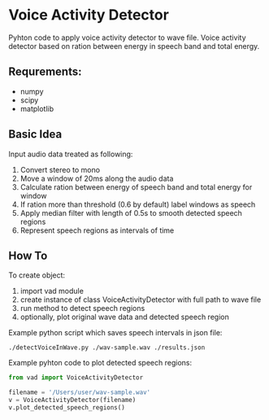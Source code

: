 # Voice Activity Detector
Pyhton code to apply voice activity detector to wave file.
Voice activity detector based on ration between energy in speech band and total energy.

## Requrements:
* numpy
* scipy
* matplotlib

## Basic Idea
Input audio data treated as following:
1. Convert stereo to mono
2. Move a window of 20ms along the audio data
3. Calculate ration between energy of speech band and total energy for window
4. If ration more than threshold (0.6 by default) label windows as speech
5. Apply median filter with length of 0.5s to smooth detected speech regions
6. Represent speech regions as intervals of time

## How To
To create object:
1. import vad module
2. create instance of class VoiceActivityDetector with full path to wave file
3. run method to detect speech regions
4. optionally, plot original wave data and detected speech region

Example python script which saves speech intervals in json file:

`./detectVoiceInWave.py ./wav-sample.wav ./results.json`

Example pyhton code to plot detected speech regions:
```python
from vad import VoiceActivityDetector

filename = '/Users/user/wav-sample.wav'
v = VoiceActivityDetector(filename)
v.plot_detected_speech_regions()
```
